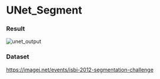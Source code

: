 # UNet_Segment  
### Result  
![unet_output](https://github.com/coldbell8918/UNet_Segment/assets/98142691/80812d69-b23e-4a49-8cb3-c43042ea419e)  
### Dataset    
https://imagej.net/events/isbi-2012-segmentation-challenge
